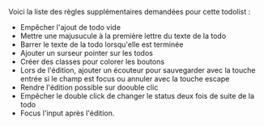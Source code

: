Voici la liste des règles supplémentaires demandées pour cette todolist :
- Empêcher l'ajout de todo vide
- Mettre une majusucule à la première lettre du texte de la todo
- Barrer le texte de la todo lorsqu'elle est terminée
- Ajouter un surseur pointer sur les todos
- Créer des classes pour colorer les boutons
- Lors de l'édition, ajouter un écouteur pour sauvegarder avec la touche entrée si le champ est focus ou annuler avec la touche escape
- Rendre l'édition possible sur doouble clic
- Empêcher le double click de changer le status deux fois de suite de la todo
- Focus l'input après l'édition.
